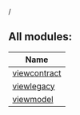/

## All modules:

| Name |
|---|
| [viewcontract](viewcontract/index.md) |  |
| [viewlegacy](viewlegacy/index.md) |  |
| [viewmodel](viewmodel/index.md) |  |
  
